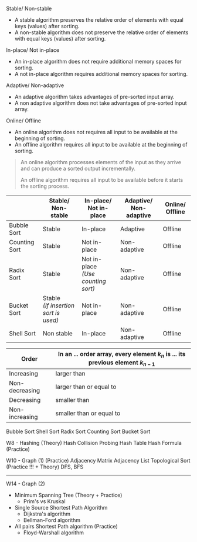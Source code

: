 Stable/ Non-stable
- A stable algorithm preserves the relative order of elements with equal keys (values) after sorting.
- A non-stable algorithm does not preserve the relative order of elements with equal keys (values) after sorting.

In-place/ Not in-place
- An in-place algorithm does not require additional memory spaces for sorting.
- A not in-place algorithm requires additional memory spaces for sorting.

Adaptive/ Non-adaptive
- An adaptive algorithm takes advantages of pre-sorted input array.
- A non adaptive algorithm does not take advantages of pre-sorted input array.

Online/ Offline
- An online algorithm does not requires all input to be available at the beginning of sorting.
- An offline algorithm requires all input to be available at the beginning of  sorting.

> An online algorithm processes elements of the input as they arrive and can produce a sorted output incrementally.
> 
> An offline algorithm requires all input to be available before it starts the sorting process.

|               | Stable/ Non-stable                      | In-place/ Not in-place                | Adaptive/ Non-adaptive | Online/ Offline |
| ------------- | --------------------------------------- | ------------------------------------- | ---------------------- | --------------- |
| Bubble Sort   | Stable                                  | In-place                              | Adaptive               | Offline         |
| Counting Sort | Stable                                  | Not in-place                          | Non-adaptive           | Offline         |
| Radix Sort    | Stable                                  | Not in-place<br>*(Use counting sort)* | Non-adaptive           | Offline         |
| Bucket Sort   | Stable<br>*(If insertion sort is used)* | Not in-place                          | Non-adaptive           | Offline         |
| Shell Sort    | Non stable                              | In-place                              | Non-adaptive           | Offline         |

| Order          | In an ... order array, every element $k_n$ is ... its previous element $k_{n-1}$ |
| -------------- | -------------------------------------------------------------------------------- |
| Increasing     | larger than                                                                      |
| Non-decreasing | larger than or equal to                                                          |
| Decreasing     | smaller than                                                                     |
| Non-increasing | smaller than or equal to                                                         |

Bubble Sort
Shell Sort
Radix Sort
Counting Sort
Bucket Sort


W8 - Hashing (Theory)
Hash Collision 
Probing
Hash Table
Hash Formula (Practice)

W10 - Graph (1) (Practice)
Adjacency Matrix
Adjacency List
Topological Sort (Practice !!! + Theory)
DFS, BFS

---

W14 - Graph (2)
- Minimum Spanning Tree (Theory + Practice)
	- Prim's vs Kruskal
- Single Source Shortest Path Algorithm
	- Dijkstra's algorithm
	- Bellman-Ford algorithm
- All pairs Shortest Path algorithm (Practice)
	- Floyd-Warshall algorithm
